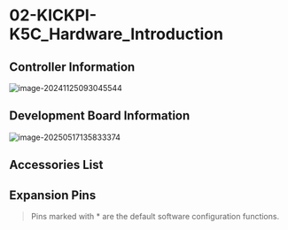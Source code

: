 # 02-KICKPI-K5C_Hardware_Introduction

## Controller Information

![image-20241125093045544](http://tanzhtanzh.oss-cn-shenzhen.aliyuncs.com/img/image-20241125093045544.png)

## Development Board Information

![image-20250517135833374](http://tanzhtanzh.oss-cn-shenzhen.aliyuncs.com/img/image-20250517135833374.png)

## Accessories List

## Expansion Pins

> Pins marked with * are the default software configuration functions.

